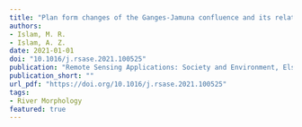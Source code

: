 ```yaml
---
title: "Plan form changes of the Ganges-Jamuna confluence and its relation to flood"
authors:
- Islam, M. R.
- Islam, A. Z.
date: 2021-01-01
doi: "10.1016/j.rsase.2021.100525"
publication: "Remote Sensing Applications: Society and Environment, Elsevier, Volume-22"
publication_short: ""
url_pdf: "https://doi.org/10.1016/j.rsase.2021.100525"
tags:
- River Morphology
featured: true
---
```

